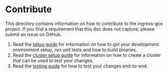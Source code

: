# Contribute

This directory contains information on how to contribute to the ingress-gce project.
If you find a requirement that this doc does not capture, please submit an issue on GitHub.

1. Read the [setup guide](dev-setup.md) for information on how to get your
   development environment setup, run unit tests and how to build binaries.
2. Read the [cluster setup guide](cluster-setup.md) for information on how to create a cluster
   that can be used to test your changes.
3. Read the [testing guide](testing.md) for how to test your changes end-to-end.
